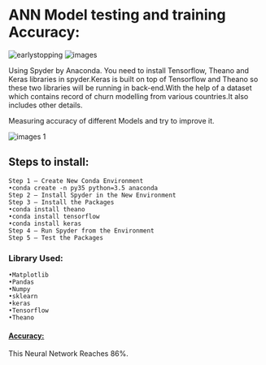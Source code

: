 # ANN Model testing and training Accuracy:
![earlystopping](https://user-images.githubusercontent.com/29937202/42337822-84542bfa-80a5-11e8-919c-de985e71030b.png)
![images](https://user-images.githubusercontent.com/29937202/42337757-5676cc1a-80a5-11e8-9412-78c6f67bf0d5.png)  

Using Spyder by Anaconda. You need to install Tensorflow, Theano and Keras libraries in spyder.Keras is built on top of Tensorflow and Theano so these two  libraries will be running in back-end.With the help of a dataset which contains record of churn modelling from various countries.It also includes other details.

Measuring accuracy of different Models and try to improve it.

![images 1](https://user-images.githubusercontent.com/29937202/42339045-6e171e3e-80a9-11e8-86d5-181766996cd2.png)

## Steps to install: 
~~~
Step 1 — Create New Conda Environment
•conda create -n py35 python=3.5 anaconda
Step 2 — Install Spyder in the New Environment
Step 3 — Install the Packages
•conda install theano
•conda install tensorflow
•conda install keras
Step 4 — Run Spyder from the Environment
Step 5 — Test the Packages

~~~
### Library Used:
~~~
•Matplotlib
•Pandas
•Numpy
•sklearn
•keras
•Tensorflow
•Theano
~~~

#### [Accuracy:](https://github.com/sam2702/ANN-Model-testing-and-training/blob/master/ANN1.py) 
This Neural Network Reaches 86%.
